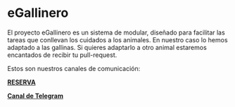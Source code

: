 # eGallinero
El proyecto eGallinero es un sistema de modular, diseñado para facilitar las tareas que conllevan los cuidados a los animales. En nuestro caso lo hemos adaptado a las gallinas. Si quieres adaptarlo a otro animal estaremos encantados de recibir tu pull-request.

Estos son nuestros canales de comunicación:

[**RESERVA**](https://www.voluta.coop/#contacto)  

[**Canal de Telegram**](https://t.me/eGallinero)  

